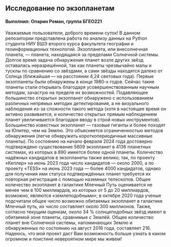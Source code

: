 ## Исследование по экзопланетам
#### Выполнил: Опарин Роман, группа БГЕО221
Уважаемые пользователи, доброго времени суток! В данном репозитории представлена работа по анализу данных на Python студента НИУ ВШЭ второго курса факультета географии и геоинформационых технологий. Экзопланета, или внесолнечная планета, — планета, находящаяся за пределами Солнечной системы. 
Долгое время задача обнаружения планет возле других звёзд оставалась неразрешённой, так как планеты чрезвычайно малы и тусклы по сравнению со звёздами, а сами звёзды находятся далеко от Солнца (ближайшая — на расстоянии 4,24 световых года). Первые экзопланеты были обнаружены в конце 1980-х годов. Сейчас такие планеты стали открывать благодаря усовершенствованным научным методам, зачастую на пределе их возможностей. Подавляющее большинство открытых экзопланет обнаружено с использованием различных непрямых методик детектирования, а не визуального наблюдения из-за сложности такого метода (хотя в настоящее время он активно развивается, и количество открытых прямым наблюдением планет увеличивается благодаря вводу в строй новых инструментов). Большинство известных экзопланет — газовые гиганты и более походят на Юпитер, чем на Землю. Это объясняется ограниченностью методов обнаружения (легче обнаружить короткопериодичные массивные планеты).
По состоянию на начало февраля 2024 года достоверно подтверждено существование 5609 экзопланет в 4136 планетных системах, из которых в 890 имеется более одной планеты. Количество надёжных кандидатов в экзопланеты также велико; так, по проекту «Кеплер» на июнь 2023 года число кандидатов — около 2000, а по проекту «TESS» на июнь 2023 года — более 4000 кандидатов, однако для получения ими статуса подтверждённых планет требуется их повторная регистрация с помощью наземных телескопов.
Общее количество экзопланет в галактике Млечный Путь оценивается не менее чем в 100 миллиардов, из которых от 5 до 20 миллиардов, возможно, являются «землеподобными»; в октябре 2020 года ученые подсчитали общее число возможно обитаемых экзопланет в галактике Млечный путь, их число составляет около 300 миллионов. Также, согласно текущим оценкам, около 34 % солнцеподобных звёзд имеют в обитаемой зоне планеты, сравнимые с Землёй. Общее количество планет вне Солнечной системы, напоминающих Землю и обнаруженных по состоянию на август 2016 года, составляет 216.
Надеюсь, что мой проект даст Вам возможность больше узнать в каком огромном и поистине невероятном мире мы живем!
